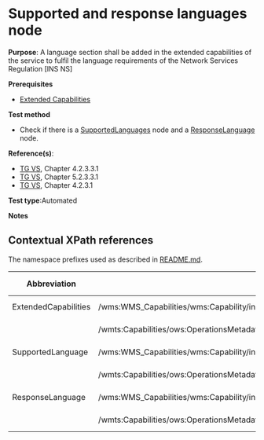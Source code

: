 # Supported and response languages node

**Purpose**: A language section shall be added in the extended capabilities of the service to fulfil the language requirements of the Network Services Regulation [INS NS]

**Prerequisites**

* [Extended Capabilities](extended-capabilities.md)

**Test method**

* Check if there is a [SupportedLanguages](#SupportedLanguages) node and a [ResponseLanguage](ResponseLanguage) node.

**Reference(s)**:

* [TG VS](README.md#ref_TG_VS), Chapter 4.2.3.3.1
* [TG VS](README.md#ref_TG_VS), Chapter 5.2.3.3.1
* [TG VS](README.md#ref_TG_VS), Chapter 4.2.3.1

**Test type**:Automated

**Notes**

## Contextual XPath references

The namespace prefixes used as described in [README.md](README.md#namespaces).

Abbreviation                                     |  XPath expression												|  Parameter  value
------------------------------------------------ | ---------------------------------------------------------------	| ---------------------------------------------------------------
ExtendedCapabilities <a name="ExtendedCapabilities"></a>   | /wms:WMS_Capabilities/wms:Capability/inspire_vs:ExtendedCapabilities | ISO 19128
                                                           | /wmts:Capabilities/ows:OperationsMetadata/inspire_vs_ows11:ExtendedCapabilities | WMTS 1.0.0
SupportedLanguage <a name="SupportedLanguage"></a>   | /wms:WMS_Capabilities/wms:Capability/inspire_vs:ExtendedCapabilities/inspire_common:SupportedLanguages | ISO 19128
                                                           | /wmts:Capabilities/ows:OperationsMetadata/inspire_vs_ows11:ExtendedCapabilities/inspire_common:SupportedLanguages | WMTS 1.0.0
ResponseLanguage <a name="ResponseLanguage"></a>   | /wms:WMS_Capabilities/wms:Capability/inspire_vs:ExtendedCapabilities/inspire_common:ResponseLanguage | ISO 19128
                                                           | /wmts:Capabilities/ows:OperationsMetadata/inspire_vs_ows11:ExtendedCapabilities/inspire_common:ResponseLanguage | WMTS 1.0.0
